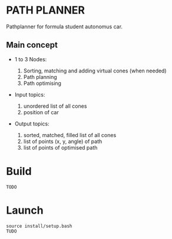 # PATH PLANNER
Pathplanner for formula student autonomus car.

## Main concept
* 1 to 3 Nodes:
    1. Sorting, matching and adding virtual cones (when needed) 
    2. Path planning
    3. Path optimising

* Input topics: 
    1. unordered list of all cones
    2. position of car
* Output topics: 
    1. sorted, matched, filled list of all cones
    2. list of points (x, y, angle) of path
    3. list of points of optimised path 

# Build
```
TODO
```


# Launch
```
source install/setup.bash
TUDO
```


